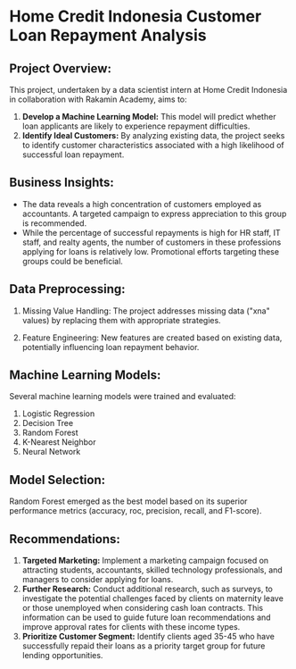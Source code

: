 # Home Credit Indonesia Customer Loan Repayment Analysis

## Project Overview:

This project, undertaken by a data scientist intern at Home Credit Indonesia in collaboration with Rakamin Academy, aims to:

1. **Develop a Machine Learning Model:** This model will predict whether loan applicants are likely to experience repayment difficulties.
2. **Identify Ideal Customers:** By analyzing existing data, the project seeks to identify customer characteristics associated with a high likelihood of successful loan repayment.

## Business Insights:

- The data reveals a high concentration of customers employed as accountants. A targeted campaign to express appreciation to this group is recommended.
- While the percentage of successful repayments is high for HR staff, IT staff, and realty agents, the number of customers in these professions applying for loans is relatively low. Promotional efforts targeting these groups could be beneficial.

## Data Preprocessing:

1. Missing Value Handling: The project addresses missing data ("xna" values) by replacing them with appropriate strategies.

2. Feature Engineering: New features are created based on existing data, potentially influencing loan repayment behavior.

## Machine Learning Models:

Several machine learning models were trained and evaluated:

1. Logistic Regression
2. Decision Tree
3. Random Forest
4. K-Nearest Neighbor
5. Neural Network

## Model Selection:

Random Forest emerged as the best model based on its superior performance metrics (accuracy, roc, precision, recall, and F1-score).

## Recommendations:

1. **Targeted Marketing:** Implement a marketing campaign focused on attracting students, accountants, skilled technology professionals, and managers to consider applying for loans.
2. **Further Research:** Conduct additional research, such as surveys, to investigate the potential challenges faced by clients on maternity leave or those unemployed when considering cash loan contracts. This information can be used to guide future loan recommendations and improve approval rates for clients with these income types.
3. **Prioritize Customer Segment:** Identify clients aged 35-45 who have successfully repaid their loans as a priority target group for future lending opportunities.
